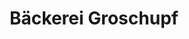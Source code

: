 ---
title: "Bäckerei Groschupf"
url: /hainichen/baeckerei-groschupf-thomas-muentzer-siedlung/
shop: Bäckerei
---